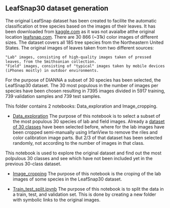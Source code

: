 ## LeafSnap30 dataset generation

The original LeafSnap dataset has been created to facilite the automatic classification ot tree species based on the images of their leaves. It has been downloaded from [kaggle.com](https://www.kaggle.com/xhlulu/leafsnap-dataset) as it was not avaialbe atthe original location [leafsnap.com](leafsnap.com/dataset). There are 30 866 (~31k) color images of different sizes. The dataset covers all 185 tree species from the Northeastern United States. The original images of leaves taken from two different sources:

    "Lab" images, consisting of high-quality images taken of pressed leaves, from the Smithsonian collection.
    "Field" images, consisting of "typical" images taken by mobile devices (iPhones mostly) in outdoor environments.

For the purpose of DIANNA a subset of 30 species has been selected, the LeafSnap30 dataset. The 30 most populous in the number of images per species have been chosen resulting in 7395 images divided in 5917 training, 739 validation samples and 739 test samples.

This folder contains 2 notebooks: Data_exploration and Image_cropping.
- [Data_exploration](Data_exploration.ipynb)
The purpose of this notebook is to select a subset of the most populous 30 species of lab and field images. Already a [dataset of 30 classes](https://github.com/NLeSC/XAI/blob/master/Software/LeafSnapDemo/Data_preparation_30subset.ipynb) have been selected before, where for the lab images have been cropped semi-manually using IrfanView to remove the riles and color calibration image parts. But 2/3 of that dataset has been selected randomly, not according to the number of images in that class.

This notebook is used to explore the original dataset and find out the most polpulous 30 classes and see which have not been included yet in the previous 30-class dataset.

- [Image_cropping](Image_cropping.ipynb)
The purpose of this notebook is the croping of the lab images of some species in the LeafSnap30 dataset.

- [Train_test_split.ipynb](Train_test_split.ipynb)
The purpose of this notebook is to split the data in a train, test, and validation set. This is done by creating a new folder with symbolic links to the original images.
